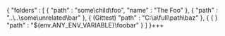 {
    "folders" : [
        {
            "path" : "some\\child\\foo",
            "name" : "The Foo"
        },
        {
            "path" : "..\\..\\some\\unrelated\\bar"
        },
        {          (Gittest)
            "path" : "C:\\a\\full\\path\\baz"
        },
        {       {   }
            "path" : "${env.ANY_ENV_VARIABLE}\\foobar"
        }
    ]
}+++